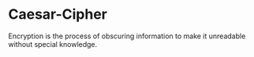 # Caesar-Cipher
Encryption is the process of obscuring information to make it unreadable without special knowledge.
